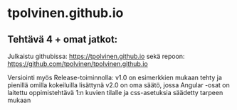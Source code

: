 # tpolvinen.github.io
## Tehtävä 4 + omat jatkot:

Julkaistu githubissa: https://tpolvinen.github.io
sekä repoon: https://github.com/tpolvinen/tpolvinen.github.io

Versiointi myös Release-toiminnolla: 
    v1.0 on esimerkkien mukaan tehty ja pienillä omilla kokeiluilla lisättynä
    v2.0 on oma säätö, jossa Angular -osat on laitettu oppimistehtävä 1:n kuvien tilalle ja css-asetuksia säädetty tarpeen mukaan

